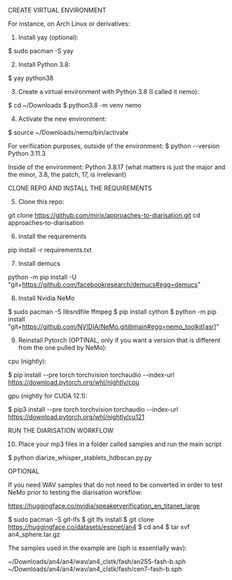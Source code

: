 CREATE VIRTUAL ENVIRONMENT

For instance, on Arch Linux or derivatives:

1. Install yay (optional):

$ sudo pacman -S yay

2. Install Python 3.8:

$ yay python38

3. Create a virtual environment with Python 3.8 (I called it nemo):

$ cd ~/Downloads
$ python3.8 -m venv nemo

4. Activate the new environment:

$ source ~/Downloads/nemo/bin/activate

For verification purposes, outside of the environment:
$ python --version
Python 3.11.3

Inside of the environment:
Python 3.8.17
(what matters is just the major and the minor, 3.8, the patch, 17, is irrelevant)

CLONE REPO AND INSTALL THE REQUIREMENTS

5. Clone this repo:

git clone https://github.com/mirix/approaches-to-diarisation.git
cd approaches-to-diarisation

6. Install the requirements

pip install -r requirements.txt

7. Install demucs

python -m pip install -U "git+https://github.com/facebookresearch/demucs#egg=demucs"

8. Install Nvidia NeMo

$ sudo pacman -S libsndfile ffmpeg
$ pip install cython
$ python -m pip install "git+https://github.com/NVIDIA/NeMo.git@main#egg=nemo_toolkit[asr]"

9. Reinstall Pytorch (OPTINAL, only if you want a version that is different from the one pulled by NeMo):

cpu (nightly):

$ pip install --pre torch torchvision torchaudio --index-url https://download.pytorch.org/whl/nightly/cpu

gpu (nightly for CUDA 12.1):

$ pip3 install --pre torch torchvision torchaudio --index-url https://download.pytorch.org/whl/nightly/cu121

RUN THE DIARISATION WORKFLOW

10. Place your mp3 files in a folder called samples and run the main script

$ python diarize_whisper_stablets_hdbscan.py.py


OPTIONAL

If you need WAV samples that do not need to be converted in order 
to test NeMo prior to testing the diarisation workflow:

https://huggingface.co/nvidia/speakerverification_en_titanet_large

$ sudo pacman -S git-lfs
$ git lfs install
$ git clone https://huggingface.co/datasets/espnet/an4
$ cd an4
$ tar xvf an4_sphere.tar.gz

The samples used in the example are (sph is essentially wav):

~/Downloads/an4/an4/wav/an4_clstk/fash/an255-fash-b.sph
~/Downloads/an4/an4/wav/an4_clstk/fash/cen7-fash-b.sph







